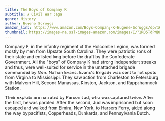 ```yaml
---
title: The Boys of Company K
subtitle: A Civil War Saga
genre: History
author: Eugene Scruggs
amazon_link: https://www.amazon.com/Boys-Company-K-Eugene-Scruggs/dp/1648952771/ref=tmm_pap_swatch_0?_encoding=UTF8&qid=1643614234&sr=8-1
thumbnail: https://images-na.ssl-images-amazon.com/images/I/71RD5TdPNDL.jpg
---
```

Company K, in the infantry regiment of the Holcombe Legion, was formed mostly by men from Upstate South Carolina. They were patriotic sons of their state and enlisted long before the draft by the Confederate Government. All the "boys" of Company K had strong independent streaks and thus, were well-suited for service in the unattached brigade commanded by Gen. Nathan Evans. Evans's Brigade was sent to hot spots from Virginia to Mississippi. They saw action from Charleston to Petersburg with Malvern Hill, Second Manassas, Kinston, Jackson, and Rappahannock Station.

Their exploits are narrated by Parson Jud, who was captured twice. After the first, he was paroled. After the second, Jud was imprisoned but soon escaped and walked from Elmira, New York, to Harpers Ferry, aided along the way by pacifists, Copperheads, Dunkards, and Pennsylvania Dutch.